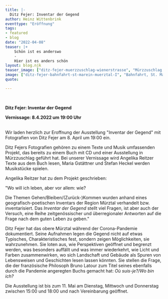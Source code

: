 ```yaml
---
title: |-
  Ditz Fejer: Inventar der Gegend
author: Heinz Wittenbrink
eventtype: "Eröffnung"
tags:
- featured
- blog
date: "2022-04-08"
teaser: |+
    Schön ist es anderswo
    -
    Hier ist es anders schön
layout: blog.njk
teaser_image: ["ditz-fejer-muerzzuschlag-wienerstrasse", "Mürzzuschlag, Wienerstraße"]
image: ["ditz-fejer-bahnfahrt-st-marein-muerztal-I", "Bahnfahrt, St. Marein im Mürztal I"]
quote:

---
```

</br>


**Ditz Fejer: Inventar der Gegend**

**Vernissage: 8.4.2022 um 19:00 Uhr**
</br>
</br>

Wir laden herzlich zur Eroffnung der Ausstellung "Inventar der Gegend" mit Fotografien von Ditz Fejer am 8. April um 19:00 ein.

Ditz Fejers Fotografien gehören zu einem Texte und Musik umfassenden Projekt, das bereits zu einem Buch mit CD und einer Ausstellung in Mürzzuschlag geführt hat. Bei unserer Vernissage wird Angelika Reitzer Texte aus dem Buch lesen, Maria Gstättner und Stefan Heckel werden Musikstücke spielen.

Angelika Reitzer hat zu dem Projekt geschrieben:

"Wo will ich leben, aber vor allem: wie?

Die Themen Gehen/Bleiben/(Zurück-)Kommen wurden anhand eines geografisch-poetischen Inventars der Region Mürztal verhandelt bzw. inventarisiert. Das *Inventar der Gegend* stellt viel Fragen, ist aber auch der Versuch, eine Reihe zeitgenössischer und überregionaler Antworten auf die Frage nach dem guten Leben zu geben."

Ditz Fejer hat  das obere Mürztal während der Corona-Pandemie dokumentiert. Seine Aufnahmen legen die Gegend nicht auf etwas Typisches, Charakteristisches fest, sondern zeigen Möglichkeiten, sie wahrzunehmen. Sie loten aus, wie Perspektiven geöffnet und begrenzt werden, was besonders auffällt und was immer wiederkehrt, wie Licht und Farben zusammenwirken, wo sich Landschaft und Gebäude als Spuren von Lebensweisen und Geschichten lesen lassen könnten. Sie stellen die Frage, die der französische Philosoph Bruno Latour zum Titel seines ebenfalls durch die Pandemie angeregten Buchs gemacht hat: *Où suis-je?/Wo bin ich?*

Die Ausstellung ist bis zum 11. Mai am Dienstag, Mittwoch und Donnerstag zwischen 15:00 und 18:00 und nach Vereinbarung geöffnet.
